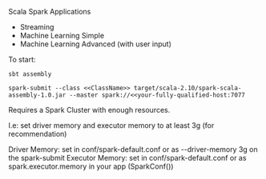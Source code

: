 Scala Spark Applications
- Streaming
- Machine Learning Simple
- Machine Learning Advanced (with user input)

To start:

```sbt assembly```

```spark-submit --class <<ClassName>> target/scala-2.10/spark-scala-assembly-1.0.jar --master spark://<<your-fully-qualified-host:7077 ```

Requires a Spark Cluster with enough resources.

I.e: set driver memory and executor memory to at least 3g (for recommendation)

Driver Memory: set in conf/spark-default.conf or as --driver-memory 3g on the spark-submit
Executor Memory: set in conf/spark-default.conf or as spark.executor.memory in your app (SparkConf())
